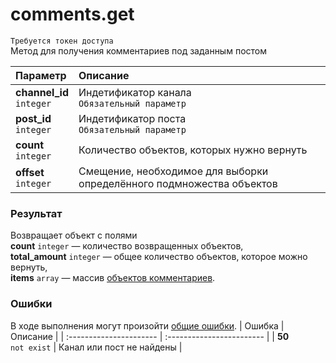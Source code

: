 # comments.get
`Требуется токен доступа`  
Метод для получения комментариев под заданным постом

| Параметр                      | Описание                                                              |
| :---------------------------- | :-------------------------------------------------------------------- |
| **channel_id**<br />`integer` | Индетификатор канала<br />`Обязательный параметр`                     |
| **post_id**<br />`integer`    | Индетификатор поста<br />`Обязательный параметр`                      |
| **count**<br />`integer`      | Количество объектов, которых нужно вернуть                            |
| **offset**<br />`integer`     | Смещение, необходимое для выборки определённого подмножества объектов |

### Результат
Возвращает объект с полями  
**count** `integer` — количество возвращенных объектов,  
**total_amount** `integer` — общее количество объектов, которое можно вернуть,  
**items** `array` — массив [объектов комментариев](https://github.com/EcostCompony/specter_api_documentation/blob/master/Объекты/Комментарий.md#комментарий).

### Ошибки
В ходе выполнения могут произойти [общие ошибки](https://github.com/EcostCompony/specter_api_documentation/blob/master/Основное/Обработка%20ошибок.md#коды-общих-ошибок).
| Ошибка                  | Описание                  |
| :---------------------- | :------------------------ |
| **50**<br />`not exist` | Канал или пост не найдены |